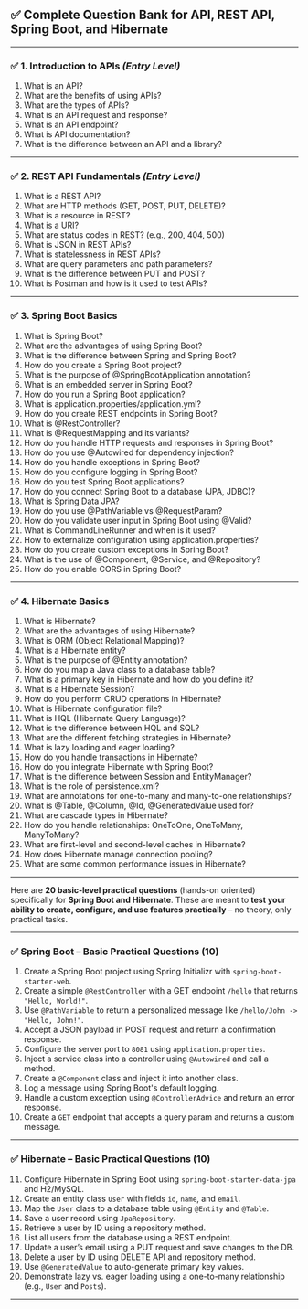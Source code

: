 ## ✅ Complete Question Bank for API, REST API, Spring Boot, and Hibernate

---

### ✅ **1. Introduction to APIs** *(Entry Level)*

1. What is an API?
2. What are the benefits of using APIs?
3. What are the types of APIs?
4. What is an API request and response?
5. What is an API endpoint?
6. What is API documentation?
7. What is the difference between an API and a library?

---

### ✅ **2. REST API Fundamentals** *(Entry Level)*

1. What is a REST API?
2. What are HTTP methods (GET, POST, PUT, DELETE)?
3. What is a resource in REST?
4. What is a URI?
5. What are status codes in REST? (e.g., 200, 404, 500)
6. What is JSON in REST APIs?
7. What is statelessness in REST APIs?
8. What are query parameters and path parameters?
9. What is the difference between PUT and POST?
10. What is Postman and how is it used to test APIs?

---


### ✅ 3. Spring Boot Basics

1. What is Spring Boot?
2. What are the advantages of using Spring Boot?
3. What is the difference between Spring and Spring Boot?
4. How do you create a Spring Boot project?
5. What is the purpose of @SpringBootApplication annotation?
6. What is an embedded server in Spring Boot?
7. How do you run a Spring Boot application?
8. What is application.properties/application.yml?
9. How do you create REST endpoints in Spring Boot?
10. What is @RestController?
11. What is @RequestMapping and its variants?
12. How do you handle HTTP requests and responses in Spring Boot?
13. How do you use @Autowired for dependency injection?
14. How do you handle exceptions in Spring Boot?
15. How do you configure logging in Spring Boot?
16. How do you test Spring Boot applications?
17. How do you connect Spring Boot to a database (JPA, JDBC)?
18. What is Spring Data JPA?
19. How do you use @PathVariable vs @RequestParam?
20. How do you validate user input in Spring Boot using @Valid?
21. What is CommandLineRunner and when is it used?
22. How to externalize configuration using application.properties?
23. How do you create custom exceptions in Spring Boot?
24. What is the use of @Component, @Service, and @Repository?
25. How do you enable CORS in Spring Boot?

---

### ✅ 4. Hibernate Basics

1. What is Hibernate?
2. What are the advantages of using Hibernate?
3. What is ORM (Object Relational Mapping)?
4. What is a Hibernate entity?
5. What is the purpose of @Entity annotation?
6. How do you map a Java class to a database table?
7. What is a primary key in Hibernate and how do you define it?
8. What is a Hibernate Session?
9. How do you perform CRUD operations in Hibernate?
10. What is Hibernate configuration file?
11. What is HQL (Hibernate Query Language)?
12. What is the difference between HQL and SQL?
13. What are the different fetching strategies in Hibernate?
14. What is lazy loading and eager loading?
15. How do you handle transactions in Hibernate?
16. How do you integrate Hibernate with Spring Boot?
17. What is the difference between Session and EntityManager?
18. What is the role of persistence.xml?
19. What are annotations for one-to-many and many-to-one relationships?
20. What is @Table, @Column, @Id, @GeneratedValue used for?
21. What are cascade types in Hibernate?
22. How do you handle relationships: OneToOne, OneToMany, ManyToMany?
23. What are first-level and second-level caches in Hibernate?
24. How does Hibernate manage connection pooling?
25. What are some common performance issues in Hibernate?


------------------------------------------------------------------------------------------------


Here are **20 basic-level practical questions** (hands-on oriented) specifically for **Spring Boot and Hibernate**. These are meant to **test your ability to create, configure, and use features practically** – no theory, only practical tasks.

---

### ✅ **Spring Boot – Basic Practical Questions (10)**

1. Create a Spring Boot project using Spring Initializr with `spring-boot-starter-web`.
2. Create a simple `@RestController` with a GET endpoint `/hello` that returns `"Hello, World!"`.
3. Use `@PathVariable` to return a personalized message like `/hello/John -> "Hello, John!"`.
4. Accept a JSON payload in POST request and return a confirmation response.
5. Configure the server port to `8081` using `application.properties`.
6. Inject a service class into a controller using `@Autowired` and call a method.
7. Create a `@Component` class and inject it into another class.
8. Log a message using Spring Boot's default logging.
9. Handle a custom exception using `@ControllerAdvice` and return an error response.
10. Create a `GET` endpoint that accepts a query param and returns a custom message.

---

### ✅ **Hibernate – Basic Practical Questions (10)**

11. Configure Hibernate in Spring Boot using `spring-boot-starter-data-jpa` and H2/MySQL.
12. Create an entity class `User` with fields `id`, `name`, and `email`.
13. Map the `User` class to a database table using `@Entity` and `@Table`.
14. Save a user record using `JpaRepository`.
15. Retrieve a user by ID using a repository method.
16. List all users from the database using a REST endpoint.
17. Update a user’s email using a PUT request and save changes to the DB.
18. Delete a user by ID using DELETE API and repository method.
19. Use `@GeneratedValue` to auto-generate primary key values.
20. Demonstrate lazy vs. eager loading using a one-to-many relationship (e.g., `User` and `Posts`).

---

